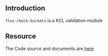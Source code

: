 ## Introduction

`flux-check-buckets` is a KCL validation module

## Resource

The Code source and documents are [here](https://github.com/kcl-lang/modules/tree/main/flux-check-buckets)
